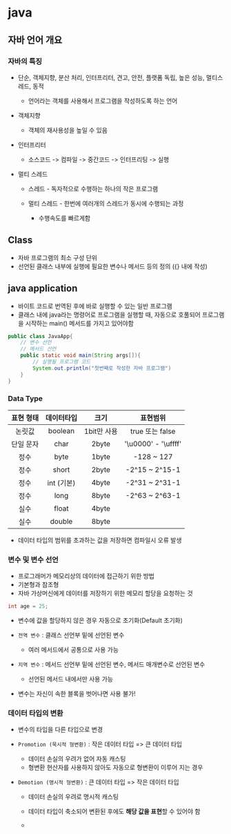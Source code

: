 # java

## 자바 언어 개요

### 자바의 특징

* 단순, 객체지향, 분산 처리, 인터프리터, 견고, 안전, 플랫폼 독립, 높은 성능, 멀티스레드, 동적
  *  언어라는 객체를 사용해서 프로그램을 작성하도록 하는 언어 

* 객체지향
  * 객체의 재사용성을 높일 수 있음

* 인터프리터
  * 소스코드 -> 컴파일 -> 중간코드 -> 인터프리팅 -> 실행

* 멀티 스레드

  * 스레드 - 독자적으로 수행하는 하나의 작은 프로그램

  * 멀티 스레드 - 한번에 여러개의 스레드가 동시에 수행되는 과정
    * 수행속도를 빠르게함



## Class

* 자바 프로그램의 최소 구성 단위
* 선언된 클래스 내부에 실행에 필요한 변수나 메서드 등의 정의 ({} 내에 작성)

## java application

* 바이트 코드로 번역된 후에 바로 실행할 수 있는 일반 프로그램
* 클래스 내에 java라는 명령어로 프로그램을 실행할 때, 자동으로 호풀되어 프로그램을 시작하는 main() 메서드를 가지고 있어야함

```java
public class JavaApp{
    // 변수 선언
    // 메서드 선언
    public static void main(String args[]){
        // 실행될 프로그램 코드
        System.out.println("첫번째로 작성한 자바 프로그램")
    }
}
```



### Data Type

| 표현 형태 | 데이터타입 |    크기     |      표현범위       |
| :-------: | :--------: | :---------: | :-----------------: |
|  논릿값   |  boolean   | 1bit만 사용 |   true 또는 false   |
| 단일 문자 |    char    |    2byte    | '\u0000' - '\uffff' |
|   정수    |    byte    |    1byte    |     -128 ~ 127      |
|   정수    |   short    |    2byte    |   -2^15 ~ 2^15-1    |
|   정수    | int (기본) |    4byte    |   -2^31 ~ 2^31-1    |
|   정수    |    long    |    8byte    |   -2^63 ~ 2^63-1    |
|   실수    |   float    |    4byte    |                     |
|   실수    |   double   |    8byte    |                     |

* 데이터 타입의 범위를 초과하는 값을 저장하면 컴파일시 오류 발생



### 변수 및 변수 선언

* 프로그래머가 메모리상의 데이터에 접근하기 위한 방법
* 기본형과 참조형
* 자바 가상머신에게 데이터를 저장하기 위한 메모리 할당을 요청하는 것

```java
int age = 25;
```

* 변수에 값을 할당하지 않은 경우 자동으로 초기화(Default 초기화)

* `전역 변수` : 클래스 선언부 밑에 선언된 변수 
  * 여러 메서드에서 공통으로 사용 가능
* `지역 변수` : 메서드 선언부 밑에 선언된 변수, 메서드 매개변수로 선언된 변수 
  * 선언된 메서드 내에서만 사용 가능

* 변수는 자신이 속한 블록을 벗어나면 사용 불가!

  

### 데이터 타입의 변환

* 변수의 타입을 다른 타입으로 변경

* `Promotion (묵시적 형변환)` : 작은 데이터 타입 => 큰 데이터 타입

  * 데이터 손실의 우려가 없어 자동 캐스팅
  * 형변환 현산자를 사용하지 않아도 자동으로 형변환이 이루어 지는 경우

* `Demotion (명시적 형변환)` : 큰 데이터 타입 => 작은 데이터 타입

  * 데이터 손실의 우려로 명시적 캐스팅

  * 데이터 타입이 축소되어 변환된 후에도 **해당 값을 표현**할 수 있어야 함

  * 

    
